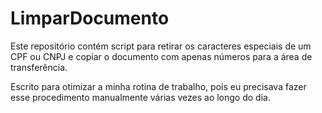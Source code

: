 # LimparDocumento

Este repositório contém script para retirar os caracteres especiais de um CPF ou CNPJ e copiar o documento com apenas números para a área de transferência.

Escrito para otimizar a minha rotina de trabalho, pois eu precisava fazer esse procedimento manualmente várias vezes ao longo do dia.
